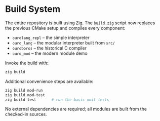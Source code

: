 # Build System

The entire repository is built using Zig.  The `build.zig` script now
replaces the previous CMake setup and compiles every component:

* `ourolang_repl` – the simple interpreter
* `ouro_lang` – the modular interpreter built from `src/`
* `ouroboros` – the historical C compiler
* `ouro_mod` – the modern module demo

Invoke the build with:

```bash
zig build
```

Additional convenience steps are available:

```bash
zig build mod-run
zig build mod-test
zig build test       # run the basic unit tests
```

No external dependencies are required; all modules are built from the
checked-in sources.
